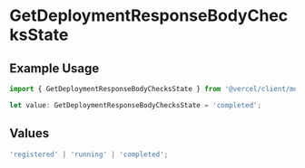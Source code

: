# GetDeploymentResponseBodyChecksState

## Example Usage

```typescript
import { GetDeploymentResponseBodyChecksState } from '@vercel/client/models/operations';

let value: GetDeploymentResponseBodyChecksState = 'completed';
```

## Values

```typescript
'registered' | 'running' | 'completed';
```
